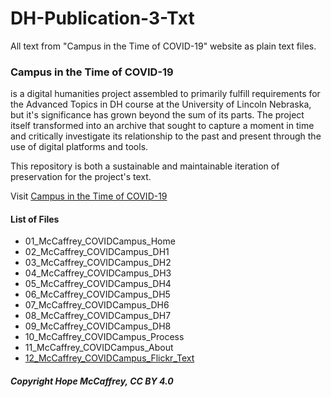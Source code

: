 # DH-Publication-3-Txt
All text from "Campus in the Time of COVID-19" website as plain text files.

### Campus in the Time of COVID-19 
is a digital humanities project assembled to primarily fulfill requirements for the Advanced Topics in DH course at the University of Lincoln Nebraska, but it's significance has grown beyond the sum of its parts. The project itself transformed into an archive that sought to capture a moment in time and critically investigate its relationship to the past and present through the use of digital platforms and tools.

This repository is both a sustainable and maintainable iteration of preservation for the project's text.

Visit [Campus in the Time of COVID-19](hmccaffrey477.wordpress.com)

#### List of Files 
- 01_McCaffrey_COVIDCampus_Home
- 02_McCaffrey_COVIDCampus_DH1
- 03_McCaffrey_COVIDCampus_DH2
- 04_McCaffrey_COVIDCampus_DH3
- 05_McCaffrey_COVIDCampus_DH4
- 06_McCaffrey_COVIDCampus_DH5
- 07_McCaffrey_COVIDCampus_DH6
- 08_McCaffrey_COVIDCampus_DH7
- 09_McCaffrey_COVIDCampus_DH8
- 10_McCaffrey_COVIDCampus_Process
- 11_McCaffrey_COVIDCampus_About
- [12_McCaffrey_COVIDCampus_Flickr_Text](/12_McCaffrey_COVIDCampus_Flickr_Text.txt)




##### Copyright Hope McCaffrey, CC BY 4.0
